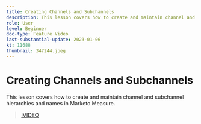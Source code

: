 ```yaml
---
title: Creating Channels and Subchannels
description: This lesson covers how to create and maintain channel and subchannel hierarchies and names in Marketo Measure.
role: User
level: Beginner
doc-type: Feature Video
last-substantial-update: 2023-01-06
kt: 11688
thumbnail: 347244.jpeg
---
```


# Creating Channels and Subchannels

This lesson covers how to create and maintain channel and subchannel hierarchies and names in Marketo Measure.

>[!VIDEO](https://video.tv.adobe.com/v/347244/?quality=12&learn=on)
